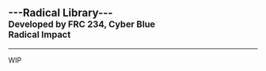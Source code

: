 ##                     ---Radical Library--- <br><sub>Developed by FRC 234, Cyber Blue</sub> <br> <sup>Radical Impact</sup>
<hr>
WIP
